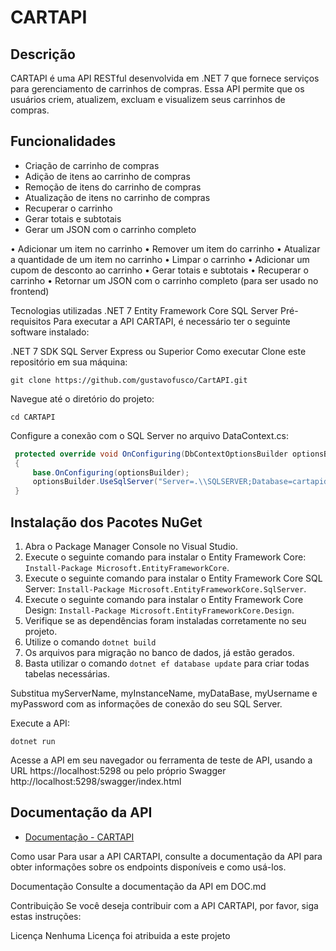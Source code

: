 
# CARTAPI

## Descrição

CARTAPI é uma API RESTful desenvolvida em .NET 7 que fornece serviços para gerenciamento de carrinhos de compras. Essa API permite que os usuários criem, atualizem, excluam e visualizem seus carrinhos de compras.

## Funcionalidades

- Criação de carrinho de compras
- Adição de itens ao carrinho de compras
- Remoção de itens do carrinho de compras
- Atualização de itens no carrinho de compras
- Recuperar o carrinho
- Gerar totais e subtotais
- Gerar um JSON com o carrinho completo

•	Adicionar um item no carrinho
•	Remover um item do carrinho
•	Atualizar a quantidade de um item no carrinho
•	Limpar o carrinho
•	Adicionar um cupom de desconto ao carrinho
•	Gerar totais e subtotais
•	Recuperar o carrinho
•	Retornar um JSON com o carrinho completo (para ser usado no frontend)


Tecnologias utilizadas
.NET 7
Entity Framework Core
SQL Server
Pré-requisitos
Para executar a API CARTAPI, é necessário ter o seguinte software instalado:

.NET 7 SDK
SQL Server Express ou Superior
Como executar
Clone este repositório em sua máquina:
```
git clone https://github.com/gustavofusco/CartAPI.git
```

Navegue até o diretório do projeto:
```
cd CARTAPI
```

Configure a conexão com o SQL Server no arquivo DataContext.cs:
```csharp
 protected override void OnConfiguring(DbContextOptionsBuilder optionsBuilder)
 {
     base.OnConfiguring(optionsBuilder);
     optionsBuilder.UseSqlServer("Server=.\\SQLSERVER;Database=cartapidb;Trusted_Connection=true;TrustServerCertificate=true;");
 }
```

## Instalação dos Pacotes NuGet

1. Abra o Package Manager Console no Visual Studio.
2. Execute o seguinte comando para instalar o Entity Framework Core: `Install-Package Microsoft.EntityFrameworkCore`.
3. Execute o seguinte comando para instalar o Entity Framework Core SQL Server: `Install-Package Microsoft.EntityFrameworkCore.SqlServer`.
4. Execute o seguinte comando para instalar o Entity Framework Core Design: `Install-Package Microsoft.EntityFrameworkCore.Design`.
5. Verifique se as dependências foram instaladas corretamente no seu projeto.
6. Utilize o comando ``` dotnet build ```
7. Os arquivos para migração no banco de dados, já estão gerados.
8. Basta utilizar o comando ```dotnet ef database update``` para criar todas tabelas necessárias.

Substitua myServerName, myInstanceName, myDataBase, myUsername e myPassword com as informações de conexão do seu SQL Server.

Execute a API:
```
dotnet run
```

Acesse a API em seu navegador ou ferramenta de teste de API, usando a URL https://localhost:5298 ou pelo próprio Swagger http://localhost:5298/swagger/index.html

## Documentação da API
* [Documentação - CARTAPI](https://github.com/gustavofusco/CartAPI/blob/main/DOC.md)

Como usar
Para usar a API CARTAPI, consulte a documentação da API para obter informações sobre os endpoints disponíveis e como usá-los.

Documentação
Consulte a documentação da API em DOC.md

Contribuição
Se você deseja contribuir com a API CARTAPI, por favor, siga estas instruções:

Licença
Nenhuma Licença foi atribuida a este projeto
